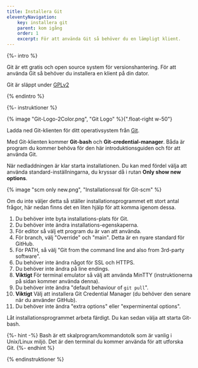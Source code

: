 ```yaml
---
title: Installera Git
eleventyNavigation:
    key: installera git
    parent: kom igång
    order: 1
    excerpt: För att använda Git så behöver du en lämpligt klient.
---
```


{%- intro %}

Git är ett gratis och open source system för versionshantering. För att använda Git så behöver du installera en klient på din dator.

Git är släppt under [GPLv2](https://opensource.org/licenses/GPL-2.0)

{% endintro %}

{%- instruktioner %}

{% image "Git-Logo-2Color.png", "Git Logo" %}{".float-right w-50"}

Ladda ned Git-klienten för ditt operativsystem från [Git](https://git-scm.com/downloads).

Med Git-klienten kommer **Git-bash** och **Git-credential-manager**. Båda är program du kommer behöva för den här introduktionsguiden och för att använda Git.

När nedladdningen är klar starta installationen. Du kan med fördel välja att använda standard-inställningarna, du kryssar då i rutan **Only show new options**.

{% image "scm only new.png", "Installationsval för Git-scm" %}

Om du inte väljer detta så ställer installationsprogrammet ett stort antal frågor, här nedan finns det en liten hjälp för att komma igenom dessa.

1. Du behöver inte byta installations-plats för Git.
2. Du behöver inte ändra installations-egenskaperna.
3. För editor så välj ett program du är van att använda.
4. För branch, välj "Override" och "main". Detta är en nyare standard för GitHub.
5. För PATH, så välj "Git from the command line and also from 3rd-party software".
6. Du behöver inte ändra något för SSL och HTTPS.
7. Du behöver inte ändra på line endings.
8. **Viktigt** För terminal emulator så välj att använda MinTTY (instruktionerna på sidan kommer använda denna).
9. Du behöver inte ändra "default behaviour of `git pull`".
10. **Viktigt** Välj att installera Git Credential Manager (du behöver den senare när du använder GitHub).
11. Du behöver inte ändra "extra options" eller "experminental options".

Låt installationsprogrammet arbeta färdigt. Du kan sedan välja att starta Git-bash.

{%- hint -%}
Bash är ett skalprogram/kommandotolk som är vanlig i Unix/Linux miljö. Det är den terminal du kommer använda för att utforska Git.
{%- endhint %}

{% endinstruktioner %}
